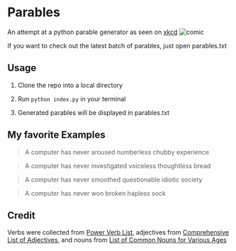 # Parables

An attempt at a python parable generator as seen on [xkcd](http://http://xkcd.com/1263/)
![comic](http://imgs.xkcd.com/comics/reassuring.png)

If you want to check out the latest batch of parables, just open parables.txt

## Usage

1. Clone the repo into a local directory

2. Run `python index.py` in your terminal

3. Generated parables will be displayed in parables.txt


## My favorite Examples

> A computer has never aroused numberless chubby experience

> A computer has never investigated voiceless thoughtless bread

> A computer has never smoothed questionable idiotic society

> A computer has never won broken hapless sock

## Credit

Verbs were collected from [Power Verb List](http://www.webresume.com/resumes/verbs.shtml), adjectives from [Comprehensive List of Adjectives](http://www.momswhothink.com/reading/list-of-adjectives.html), and nouns from [List of Common Nouns for Various Ages](http://www.momswhothink.com/reading/list-of-nouns.html)
